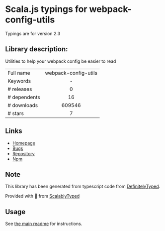 
# Scala.js typings for webpack-config-utils

Typings are for version 2.3

## Library description:
Utilities to help your webpack config be easier to read

|                    |                 |
| ------------------ | :-------------: |
| Full name          | webpack-config-utils |
| Keywords           | - |
| # releases         | 0 |
| # dependents       | 16 |
| # downloads        | 609546 |
| # stars            | 7 |

## Links
- [Homepage](https://github.com/kentcdodds/webpack-config-utils#readme)
- [Bugs](https://github.com/kentcdodds/webpack-config-utils/issues)
- [Repository](https://github.com/kentcdodds/webpack-config-utils)
- [Npm](https://www.npmjs.com/package/webpack-config-utils)
    


## Note
This library has been generated from typescript code from [DefinitelyTyped](https://definitelytyped.org).

Provided with :purple_heart: from [ScalablyTyped](https://github.com/oyvindberg/ScalablyTyped)

## Usage
See [the main readme](../../readme.md) for instructions.


